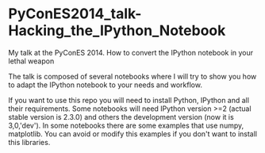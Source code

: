 PyConES2014_talk-Hacking_the_IPython_Notebook
=============================================

My talk at the PyConES 2014. How to convert the IPython notebook in your lethal weapon

The talk is composed of several notebooks where I will try to show you how to adapt the IPython notebook 
to your needs and workflow.

If you want to use this repo you will need to install Python, IPython and all their requirements. 
Some notebooks will need IPython version >=2 (actual stable version is 2.3.0) and others the development 
version (now it is 3,0,'dev'). In some notebooks there are some examples that use numpy, matplotlib. 
You can avoid or modify this examples if you don't want to install this libraries.
